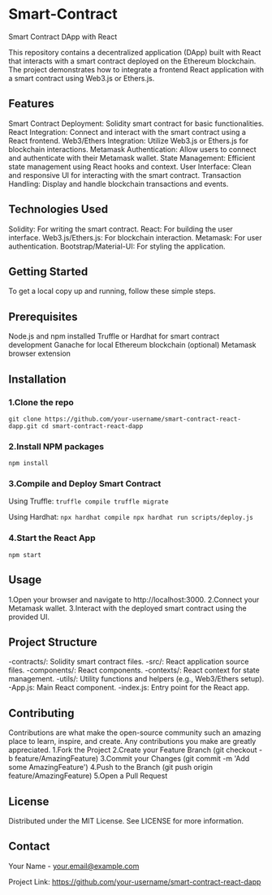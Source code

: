 # Smart-Contract
Smart Contract DApp with React

This repository contains a decentralized application (DApp) built with React that interacts with a smart contract deployed on the Ethereum blockchain. The project demonstrates how to integrate a frontend React application with a smart contract using Web3.js or Ethers.js.

## Features
Smart Contract Deployment: Solidity smart contract for basic functionalities.
React Integration: Connect and interact with the smart contract using a React frontend.
Web3/Ethers Integration: Utilize Web3.js or Ethers.js for blockchain interactions.
Metamask Authentication: Allow users to connect and authenticate with their Metamask wallet.
State Management: Efficient state management using React hooks and context.
User Interface: Clean and responsive UI for interacting with the smart contract.
Transaction Handling: Display and handle blockchain transactions and events.

## Technologies Used
Solidity: For writing the smart contract.
React: For building the user interface.
Web3.js/Ethers.js: For blockchain interaction.
Metamask: For user authentication.
Bootstrap/Material-UI: For styling the application.

## Getting Started
To get a local copy up and running, follow these simple steps.

## Prerequisites
Node.js and npm installed
Truffle or Hardhat for smart contract development
Ganache for local Ethereum blockchain (optional)
Metamask browser extension

## Installation
### 1.Clone the repo
`git clone https://github.com/your-username/smart-contract-react-dapp.git
cd smart-contract-react-dapp`

### 2.Install NPM packages
`npm install`

### 3.Compile and Deploy Smart Contract
Using Truffle:
`truffle compile
truffle migrate`

Using Hardhat:
`npx hardhat compile
npx hardhat run scripts/deploy.js`

### 4.Start the React App
`npm start`


## Usage
1.Open your browser and navigate to http://localhost:3000.
2.Connect your Metamask wallet.
3.Interact with the deployed smart contract using the provided UI.

## Project Structure
-contracts/: Solidity smart contract files.
-src/: React application source files.
  -components/: React components.
  -contexts/: React context for state management.
  -utils/: Utility functions and helpers (e.g., Web3/Ethers setup).
  -App.js: Main React component.
  -index.js: Entry point for the React app.

## Contributing
Contributions are what make the open-source community such an amazing place to learn, inspire, and create. Any contributions you make are greatly appreciated.
1.Fork the Project
2.Create your Feature Branch (git checkout -b feature/AmazingFeature)
3.Commit your Changes (git commit -m 'Add some AmazingFeature')
4.Push to the Branch (git push origin feature/AmazingFeature)
5.Open a Pull Request

## License
Distributed under the MIT License. See LICENSE for more information.

## Contact
Your Name - your.email@example.com

Project Link: https://github.com/your-username/smart-contract-react-dapp

